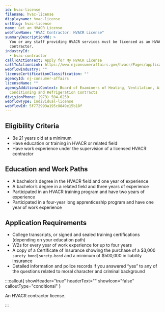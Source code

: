 ```yaml
---
id: hvac-license
filename: hvac-license
displayname: hvac-license
urlSlug: hvac-license
name: Get an HVACR License
webflowName: "HVAC Contractor: HVACR License"
summaryDescriptionMd: >
  You or any staff providing HVACR services must be licensed as an HVACR
  contractor.
industryId:
  - hvac-contractor
callToActionText: Apply for My HVACR License
callToActionLink: https://www.njconsumeraffairs.gov/hvacr/Pages/applications.aspx
webflowIndustry: ""
licenseCertificationClassification: ""
agencyId: nj-consumer-affairs
licenseName: ""
agencyAdditionalContext: Board of Examiners of Heating, Ventilation, Air
  Conditioning and Refrigeration Contracts
divisionPhone: (973) 504-6250
webflowType: individual-license
webflowId: 5f772993a195c8849e15b18f
---
```


## Eligibility Criteria

- Be 21 years old at a minimum
- Have education or training in HVACR or related field
- Have work experience under the supervision of a licensed HVACR contractor

## Education and Work Paths

- A bachelor’s degree in the HVACR field and one year of experience
- A bachelor’s degree in a related field and three years of experience
- Participated in an HVACR training program and have two years of experience
- Participated in a four-year long apprenticeship program and have one year of work experience

## Application Requirements

- College transcripts, or signed and sealed training certifications (depending on your education path)
- W2s for every year of work experience for up to four years
- A copy of a Certificate of Insurance showing the purchase of a $3,000 `surety bond|surety-bond` and a minimum of $500,000 in liability insurance
- Detailed information and police records if you answered “yes” to any of the questions related to moral character and criminal background

:::callout{ showHeader="true" headerText="" showIcon="false" calloutType="conditional" }

An HVACR contractor license.

:::

